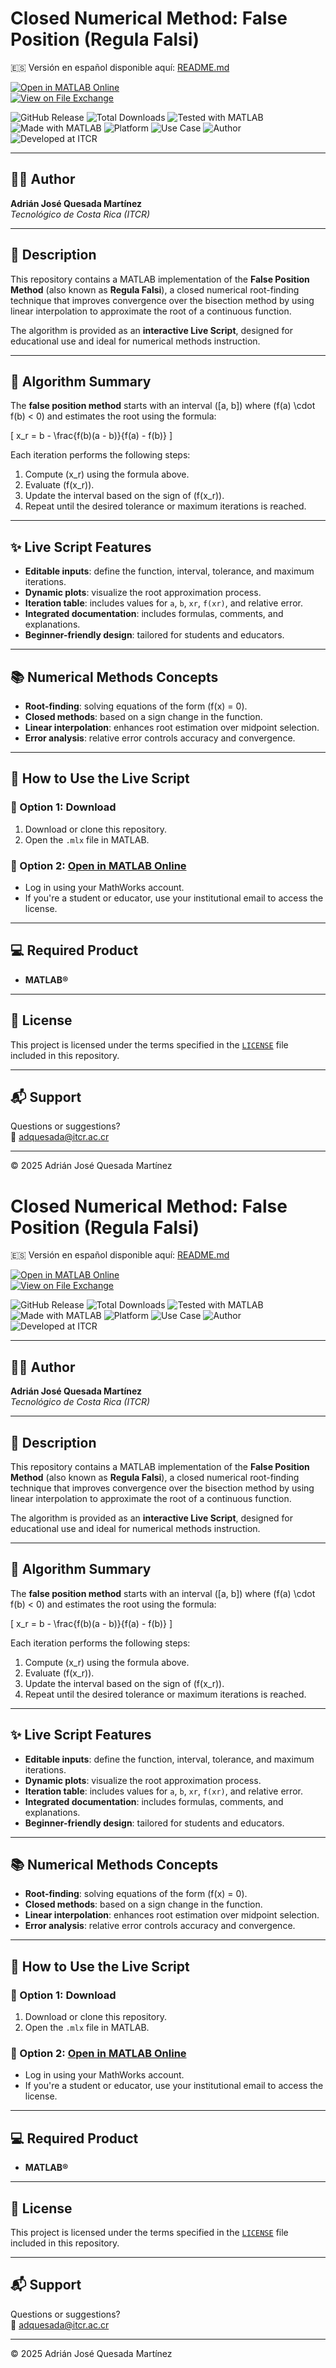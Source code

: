 # Closed Numerical Method: False Position (Regula Falsi)

🇪🇸 Versión en español disponible aquí: [README.md](README.md)

[![Open in MATLAB Online](https://www.mathworks.com/images/responsive/global/open-in-matlab-online.svg)](https://matlab.mathworks.com/open/github/v1?repo=adriancrc/Metodo-Numerico-de-Falsa-Posicion)  
[![View on File Exchange](https://www.mathworks.com/matlabcentral/images/matlab-file-exchange.svg)](https://la.mathworks.com/matlabcentral/fileexchange/)

![GitHub Release](https://img.shields.io/github/v/release/adriancrc/Metodo-Numerico-de-Falsa-Posicion)
![Total Downloads](https://img.shields.io/github/downloads/adriancrc/Metodo-Numerico-de-Falsa-Posicion/total)
![Tested with MATLAB](https://img.shields.io/endpoint?url=https%3A%2F%2Fraw.githubusercontent.com%2Fadriancrc%2FMetodo-Numerico-de-Falsa-Posicion%2Fmain%2Freport%2Fbadge%2Ftested_with.json)
![Made with MATLAB](https://img.shields.io/badge/Made%20with-MATLAB-blue)
![Platform](https://img.shields.io/badge/Platform-Windows%20%7C%20macOS%20%7C%20Linux-lightgrey)
![Use Case](https://img.shields.io/badge/Use-Educational-success)
![Author](https://img.shields.io/badge/Author-Adrián%20Quesada%20Martínez-blueviolet)
![Developed at ITCR](https://img.shields.io/badge/Developed%20at-ITCR-blue)

---

## 👨‍💻 Author
**Adrián José Quesada Martínez**  
*Tecnológico de Costa Rica (ITCR)*

---

## 📘 Description

This repository contains a MATLAB implementation of the **False Position Method** (also known as **Regula Falsi**), a closed numerical root-finding technique that improves convergence over the bisection method by using linear interpolation to approximate the root of a continuous function.

The algorithm is provided as an **interactive Live Script**, designed for educational use and ideal for numerical methods instruction.

---

## 🧠 Algorithm Summary

The **false position method** starts with an interval \([a, b]\) where \(f(a) \cdot f(b) < 0\) and estimates the root using the formula:

\[
x_r = b - \frac{f(b)(a - b)}{f(a) - f(b)}
\]

Each iteration performs the following steps:

1. Compute \(x_r\) using the formula above.
2. Evaluate \(f(x_r)\).
3. Update the interval based on the sign of \(f(x_r)\).
4. Repeat until the desired tolerance or maximum iterations is reached.

---

## ✨ Live Script Features

- **Editable inputs**: define the function, interval, tolerance, and maximum iterations.
- **Dynamic plots**: visualize the root approximation process.
- **Iteration table**: includes values for `a`, `b`, `xr`, `f(xr)`, and relative error.
- **Integrated documentation**: includes formulas, comments, and explanations.
- **Beginner-friendly design**: tailored for students and educators.

---

## 📚 Numerical Methods Concepts

- **Root-finding**: solving equations of the form \(f(x) = 0\).
- **Closed methods**: based on a sign change in the function.
- **Linear interpolation**: enhances root estimation over midpoint selection.
- **Error analysis**: relative error controls accuracy and convergence.

---

## 🚀 How to Use the Live Script

### 🔹 Option 1: Download

1. Download or clone this repository.
2. Open the `.mlx` file in MATLAB.

### 🔹 Option 2: [Open in MATLAB Online](https://matlab.mathworks.com/open/github/v1?repo=adriancrc/Metodo-Numerico-de-Falsa-Posicion)

- Log in using your MathWorks account.
- If you're a student or educator, use your institutional email to access the license.

---

## 💻 Required Product

- **MATLAB®**

---

## 📄 License

This project is licensed under the terms specified in the [`LICENSE`](LICENSE) file included in this repository.

---

## 📬 Support

Questions or suggestions?  
📧 [adquesada@itcr.ac.cr](mailto:adquesada@itcr.ac.cr)

---

© 2025 Adrián José Quesada Martínez
# Closed Numerical Method: False Position (Regula Falsi)

🇪🇸 Versión en español disponible aquí: [README.md](README.md)

[![Open in MATLAB Online](https://www.mathworks.com/images/responsive/global/open-in-matlab-online.svg)](https://matlab.mathworks.com/open/github/v1?repo=adriancrc/Metodo-Numerico-de-Falsa-Posicion)  
[![View on File Exchange](https://www.mathworks.com/matlabcentral/images/matlab-file-exchange.svg)](https://la.mathworks.com/matlabcentral/fileexchange/)

![GitHub Release](https://img.shields.io/github/v/release/adriancrc/Metodo-Numerico-de-Falsa-Posicion)
![Total Downloads](https://img.shields.io/github/downloads/adriancrc/Metodo-Numerico-de-Falsa-Posicion/total)
![Tested with MATLAB](https://img.shields.io/endpoint?url=https%3A%2F%2Fraw.githubusercontent.com%2Fadriancrc%2FMetodo-Numerico-de-Falsa-Posicion%2Fmain%2Freport%2Fbadge%2Ftested_with.json)
![Made with MATLAB](https://img.shields.io/badge/Made%20with-MATLAB-blue)
![Platform](https://img.shields.io/badge/Platform-Windows%20%7C%20macOS%20%7C%20Linux-lightgrey)
![Use Case](https://img.shields.io/badge/Use-Educational-success)
![Author](https://img.shields.io/badge/Author-Adrián%20Quesada%20Martínez-blueviolet)
![Developed at ITCR](https://img.shields.io/badge/Developed%20at-ITCR-blue)

---

## 👨‍💻 Author
**Adrián José Quesada Martínez**  
*Tecnológico de Costa Rica (ITCR)*

---

## 📘 Description

This repository contains a MATLAB implementation of the **False Position Method** (also known as **Regula Falsi**), a closed numerical root-finding technique that improves convergence over the bisection method by using linear interpolation to approximate the root of a continuous function.

The algorithm is provided as an **interactive Live Script**, designed for educational use and ideal for numerical methods instruction.

---

## 🧠 Algorithm Summary

The **false position method** starts with an interval \([a, b]\) where \(f(a) \cdot f(b) < 0\) and estimates the root using the formula:

\[
x_r = b - \frac{f(b)(a - b)}{f(a) - f(b)}
\]

Each iteration performs the following steps:

1. Compute \(x_r\) using the formula above.
2. Evaluate \(f(x_r)\).
3. Update the interval based on the sign of \(f(x_r)\).
4. Repeat until the desired tolerance or maximum iterations is reached.

---

## ✨ Live Script Features

- **Editable inputs**: define the function, interval, tolerance, and maximum iterations.
- **Dynamic plots**: visualize the root approximation process.
- **Iteration table**: includes values for `a`, `b`, `xr`, `f(xr)`, and relative error.
- **Integrated documentation**: includes formulas, comments, and explanations.
- **Beginner-friendly design**: tailored for students and educators.

---

## 📚 Numerical Methods Concepts

- **Root-finding**: solving equations of the form \(f(x) = 0\).
- **Closed methods**: based on a sign change in the function.
- **Linear interpolation**: enhances root estimation over midpoint selection.
- **Error analysis**: relative error controls accuracy and convergence.

---

## 🚀 How to Use the Live Script

### 🔹 Option 1: Download

1. Download or clone this repository.
2. Open the `.mlx` file in MATLAB.

### 🔹 Option 2: [Open in MATLAB Online](https://matlab.mathworks.com/open/github/v1?repo=adriancrc/Metodo-Numerico-de-Falsa-Posicion)

- Log in using your MathWorks account.
- If you're a student or educator, use your institutional email to access the license.

---

## 💻 Required Product

- **MATLAB®**

---

## 📄 License

This project is licensed under the terms specified in the [`LICENSE`](LICENSE) file included in this repository.

---

## 📬 Support

Questions or suggestions?  
📧 [adquesada@itcr.ac.cr](mailto:adquesada@itcr.ac.cr)

---

© 2025 Adrián José Quesada Martínez
